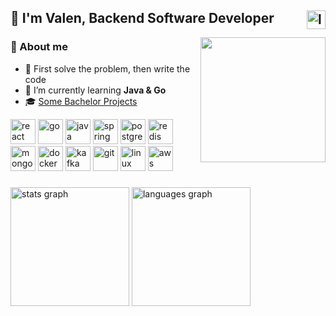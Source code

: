 <h2>👋 I'm Valen, Backend Software Developer 
  <a href="https://www.linkedin.com/in/valrichter/" target="_blank">
    <img align="right" src="https://img.shields.io/static/v1?message=valrichter&logo=linkedin&label=&color=0077B5&logoColor=white&labelColor=gray&style=for-the-badge" height="30" alt="linkedin"  />
  </a> 
</h2>

<img align="right" width="200" src="https://github.com/user-attachments/assets/fe04fce5-7a97-484e-a992-27c69cf14011" />

<div>
  <div align="left">
    <h3>👾 About me</h3>
      <ul>
        <li>🎯 First solve the problem, then write the code
        <li>🌱 I’m currently learning <strong>Java & Go</strong>
        <li>🎓 <a href="https://github.com/stars/valrichter/lists/bachelor-projects">Some Bachelor Projects</a>
      </ul>
  </div>
  
  <div>
    <img alt="react" width="40" src="https://cdn.simpleicons.org/react/61DAFB" />
    <img alt="go" width="40" src="https://cdn.simpleicons.org/go/00ADD8" />
    <img alt="java " width="40" src="https://devicon-website.vercel.app/api/java/plain.svg?color=%23EA2D2E" />
    <img alt="spring" width="40" src="https://cdn.simpleicons.org/spring/6DB33F" />
    <img alt="postgresql" width="40" src="https://cdn.simpleicons.org/postgresql/4169E1" />
    <img alt="redis" width="40" src="https://devicon-website.vercel.app/api/redis/plain.svg?color=%23D82C20" />
    <img alt="mongodb" width="40" src="https://cdn.simpleicons.org/mongodb/47A248" /> 
    <img alt="docker" width="40" src="https://cdn.simpleicons.org/docker/2496ED" />
    <img alt="kafka" width="40" src="https://cdn.simpleicons.org/apachekafka/506365" />
    <img alt="git" width="40" src="https://cdn.simpleicons.org/git/F05032" />
    <img alt="linux" width="40" src="https://cdn.simpleicons.org/linux/FCC624" />
    <img alt="aws" width="40" src="https://cdn.simpleicons.org/amazonwebservices/FF9900" />
  </div>
</div>

###

<div align="left">
  <img src="https://github-readme-stats.vercel.app/api?username=valrichter&hide_title=false&hide_rank=false&show_icons=true&include_all_commits=true&count_private=true&disable_animations=true&theme=tokyonight&locale=en&hide_border=true&order=1" height="190" alt="stats graph"  />
  <img src="https://github-readme-stats.vercel.app/api/top-langs?username=valrichter&locale=en&hide_title=false&layout=compact&card_width=320&langs_count=10&hide=html,jupyter%20notebook,PLpgSQL,makefile,css,csharp,shell&theme=tokyonight&hide_border=true&order=2" height="190" alt="languages graph"  />
</div>

